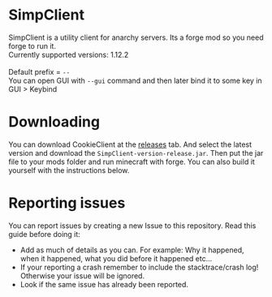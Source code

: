 # SimpClient

SimpClient is a utility client for anarchy servers. Its a forge mod so you need forge to run it.
<br>
Currently supported versions: 1.12.2
<br>
<br>
Default prefix = `--`
<br>
You can open GUI with `--gui` command and then later bind it to some key in GUI > Keybind
<br>

# Downloading
You can download CookieClient at the [releases](https://github.com/oldpacdev/simpclient/releases) tab. And select the latest version and download the `SimpClient-version-release.jar`. Then put the jar file to your mods folder and run minecraft with forge. You can also build it yourself with the instructions below.

# Reporting issues
You can report issues by creating a new Issue to this repository. Read this guide before doing it:
- Add as much of details as you can. For example: Why it happened, when it happened, what you did before it happened etc...
- If your reporting a crash remember to include the stacktrace/crash log! Otherwise your issue will be ignored.
- Look if the same issue has already been reported.
